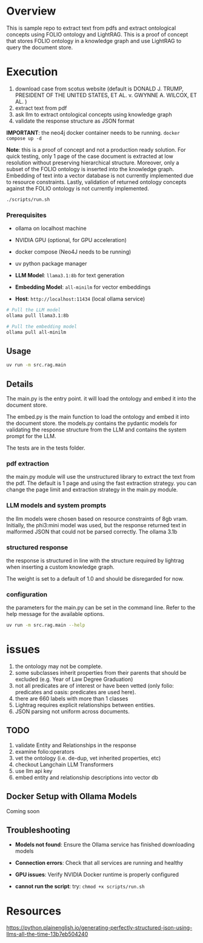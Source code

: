 # Overview

This is sample repo to extract text from pdfs and extract ontological concepts using FOLIO ontology and LightRAG. This is a proof of concept that stores FOLIO ontology in a knowledge graph and use LightRAG to query the document store.

# Execution  

1. download case from scotus website (default is DONALD J. TRUMP, PRESIDENT OF THE UNITED STATES, ET AL. v. GWYNNE A. WILCOX, ET AL. )
2. extract text from pdf
3. ask llm to extract ontological concepts using knowledge graph 
4. validate the response structure as JSON format

**IMPORTANT**: the neo4j docker container needs to be running. `docker compose up -d`

**Note**: this is a proof of concept and not a production ready solution. For quick testing, only 1 page of the case document is extracted at low resolution without preserving hierarchical structure. Moreover, only a subset of the FOLIO ontology is inserted into the knowledge graph. Embedding of text into a vector database is not currently implemented due to resource constraints. Lastly, validation of returned ontology concepts against the FOLIO ontology is not currently implemented.

```bash
./scripts/run.sh
```

### Prerequisites

- ollama on localhost machine
- NVIDIA GPU (optional, for GPU acceleration)
- docker compose (Neo4J needs to be running)
- uv python package manager

- **LLM Model**: `llama3.1:8b` for text generation
- **Embedding Model**: `all-minilm` for vector embeddings
- **Host**: `http://localhost:11434` (local ollama service)

```bash
# Pull the LLM model
ollama pull llama3.1:8b

# Pull the embedding model  
ollama pull all-minilm
```

## Usage
```bash
uv run -m src.rag.main
```

## Details
The main.py is the entry point. it will load the ontology and embed it into the document store.

The embed.py is the main function to load the ontology and embed it into the document store.
the models.py contains the pydantic models for validating the response structure from the LLM and contains the system prompt for the LLM.

The tests are in the tests folder.

### pdf extraction 
the main.py module will use the unstructured library to extract the text from the pdf. The default is 1 page and using the fast extraction strategy. you can change the page limit and extraction strategy in the main.py module.

### LLM models and system prompts
the llm models were chosen based on resource constraints of 8gb vram.
Initially, the phi3:mini model was used, but the response returned text in malformed JSON that could not be parsed correctly. The ollama 3.1b

### structured response
the response is structured in line with the structure required by lightrag when inserting a custom knowledge graph.

The weight is set to a default of 1.0 and should be disregarded for now.

### configuration
the parameters for the main.py can be set in the command line. Refer to the help message for the available options. 

```bash
uv run -m src.rag.main --help
```


# issues
1. the ontology may not be complete.
2. some subclasses inherit properties from their parents that should be excluded (e.g. Year of Law Degree Graduation)
3. not all predicates are of interest or have been vetted (only folio: predicates and oasis: predicates are used here). 
4. there are 660 labels with more than 1 classes 
5. Lightrag requires explicit relationships between entities.
6. JSON parsing not uniform across documents.


## TODO
1. validate Entity and Relationships in the response
2. examine folio:operators
4. vet the ontology (i.e. de-dup, vet inherited properties, etc)
5. checkout Langchain LLM Transformers
6. use llm api key
7. embed entity and relationship descriptions into vector db

## Docker Setup with Ollama Models
Coming soon

## Troubleshooting

- **Models not found**: Ensure the Ollama service has finished downloading models
- **Connection errors**: Check that all services are running and healthy
- **GPU issues**: Verify NVIDIA Docker runtime is properly configured

- **cannot run the script**: try: `chmod +x scripts/run.sh`

# Resources
https://python.plainenglish.io/generating-perfectly-structured-json-using-llms-all-the-time-13b7eb504240